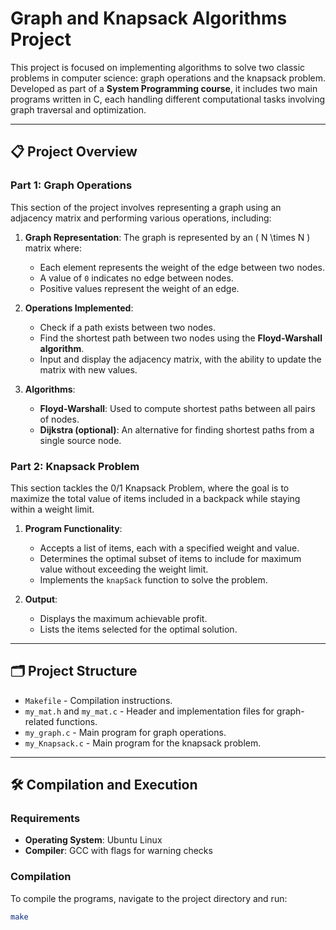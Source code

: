 # Graph and Knapsack Algorithms Project

This project is focused on implementing algorithms to solve two classic problems in computer science: graph operations and the knapsack problem. Developed as part of a **System Programming course**, it includes two main programs written in C, each handling different computational tasks involving graph traversal and optimization.

---

## 📋 Project Overview

### Part 1: Graph Operations
This section of the project involves representing a graph using an adjacency matrix and performing various operations, including:

1. **Graph Representation**: The graph is represented by an \( N \times N \) matrix where:
   - Each element represents the weight of the edge between two nodes.
   - A value of `0` indicates no edge between nodes.
   - Positive values represent the weight of an edge.

2. **Operations Implemented**:
   - Check if a path exists between two nodes.
   - Find the shortest path between two nodes using the **Floyd-Warshall algorithm**.
   - Input and display the adjacency matrix, with the ability to update the matrix with new values.

3. **Algorithms**:
   - **Floyd-Warshall**: Used to compute shortest paths between all pairs of nodes.
   - **Dijkstra (optional)**: An alternative for finding shortest paths from a single source node.

### Part 2: Knapsack Problem
This section tackles the 0/1 Knapsack Problem, where the goal is to maximize the total value of items included in a backpack while staying within a weight limit.

1. **Program Functionality**:
   - Accepts a list of items, each with a specified weight and value.
   - Determines the optimal subset of items to include for maximum value without exceeding the weight limit.
   - Implements the `knapSack` function to solve the problem.

2. **Output**:
   - Displays the maximum achievable profit.
   - Lists the items selected for the optimal solution.

---

## 🗂 Project Structure

- `Makefile` - Compilation instructions.
- `my_mat.h` and `my_mat.c` - Header and implementation files for graph-related functions.
- `my_graph.c` - Main program for graph operations.
- `my_Knapsack.c` - Main program for the knapsack problem.

---

## 🛠 Compilation and Execution

### Requirements
- **Operating System**: Ubuntu Linux
- **Compiler**: GCC with flags for warning checks

### Compilation
To compile the programs, navigate to the project directory and run:
```bash
make

